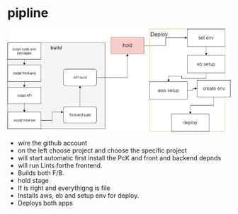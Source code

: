 # pipline
![pipline](../screenshot/pipline.jpg)
-  wire the github account  
- on the left choose project and choose the specific project 
- will start automatic first install the PcK and front and backend depnds
- will run Lints forthe frontend.
- Builds both F/B.
- hold stage
- If is right and everythigng is file
- Installs aws, eb and setup env for deploy.
- Deploys both apps
